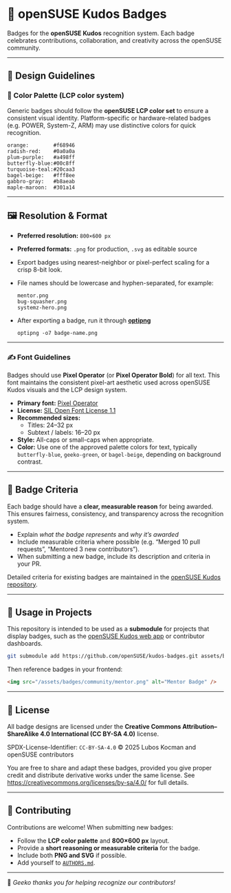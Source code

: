# 🏅 openSUSE Kudos Badges

Badges for the **openSUSE Kudos** recognition system.
Each badge celebrates contributions, collaboration, and creativity across the openSUSE community.

---

## 🎨 Design Guidelines

### 🌈 Color Palette (LCP color system)
Generic badges should follow the **openSUSE LCP color set** to ensure a consistent visual identity.
Platform-specific or hardware-related badges (e.g. POWER, System-Z, ARM) may use distinctive colors for quick recognition.

```
orange:        #f68946
radish-red:    #0a0a0a
plum-purple:   #a498ff
butterfly-blue:#00c8ff
turquoise-teal:#20caa3
bagel-beige:   #fff8ee
gabbro-gray:   #b8aeab
maple-maroon:  #301a14
```

---

## 🖼️ Resolution & Format

- **Preferred resolution:** `800×600 px`
- **Preferred formats:** `.png` for production, `.svg` as editable source
- Export badges using nearest-neighbor or pixel-perfect scaling for a crisp 8-bit look.
- File names should be lowercase and hyphen-separated, for example:
  ```
  mentor.png
  bug-squasher.png
  systemz-hero.png
  ```

- After exporting a badge, run it through **[optipng](http://optipng.sourceforge.net/)**  
  ```
  optipng -o7 badge-name.png
  ```
---

### ✍️ Font Guidelines

Badges should use **Pixel Operator** (or **Pixel Operator Bold**) for all text.
This font maintains the consistent pixel-art aesthetic used across openSUSE Kudos visuals and the LCP design system.

- **Primary font:** [Pixel Operator](https://www.dafont.com/pixel-operator.font)
- **License:** [SIL Open Font License 1.1](https://scripts.sil.org/OFL)
- **Recommended sizes:**
  - Titles: 24–32 px
  - Subtext / labels: 16–20 px
- **Style:** All-caps or small-caps when appropriate.
- **Color:** Use one of the approved palette colors for text, typically
  `butterfly-blue`, `geeko-green`, or `bagel-beige`, depending on background contrast.

---

## 🧠 Badge Criteria

Each badge should have a **clear, measurable reason** for being awarded.
This ensures fairness, consistency, and transparency across the recognition system.

- Explain *what the badge represents* and *why it’s awarded*
- Include measurable criteria where possible (e.g. “Merged 10 pull requests”, “Mentored 3 new contributors”).
- When submitting a new badge, include its description and criteria in your PR.

Detailed criteria for existing badges are maintained in the [openSUSE Kudos repository](https://github.com/openSUSE/kudos).

---

## 🧩 Usage in Projects

This repository is intended to be used as a **submodule** for projects that display badges,
such as the [openSUSE Kudos web app](https://github.com/openSUSE/kudos) or contributor dashboards.

```bash
git submodule add https://github.com/openSUSE/kudos-badges.git assets/badges
```

Then reference badges in your frontend:
```html
<img src="/assets/badges/community/mentor.png" alt="Mentor Badge" />
```

---

## 🪪 License

All badge designs are licensed under the
**Creative Commons Attribution–ShareAlike 4.0 International (CC BY-SA 4.0)** license.

SPDX-License-Identifier: `CC-BY-SA-4.0`
© 2025 Lubos Kocman and openSUSE contributors

You are free to share and adapt these badges, provided you give proper credit
and distribute derivative works under the same license.
See <https://creativecommons.org/licenses/by-sa/4.0/> for full details.

---

## 🧩 Contributing

Contributions are welcome!
When submitting new badges:
- Follow the **LCP color palette** and **800×600 px** layout.
- Provide a **short reasoning or measurable criteria** for the badge.
- Include both **PNG and SVG** if possible.
- Add yourself to [`AUTHORS.md`](AUTHORS.md).

---

💚 *Geeko thanks you for helping recognize our contributors!*
